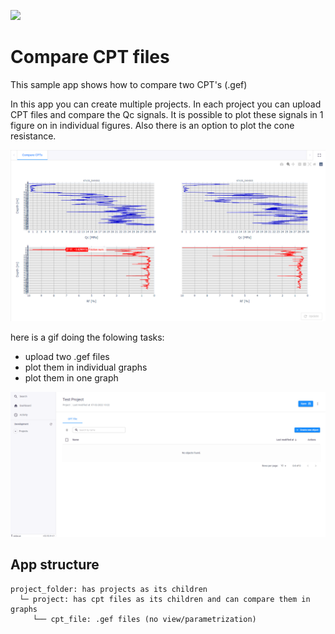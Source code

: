 ![](https://img.shields.io/badge/SDK-v13.0.0-blue) <Please check version is the same as specified in requirements.txt>

# Compare CPT files
This sample app shows how to compare two CPT's (.gef) 

In this app you can create multiple projects. In each project you can upload CPT files and compare the Qc signals. 
It is possible to plot these signals in 1 figure on in individual figures. Also there is an option to plot the cone resistance.  

![](resources/cpt_compare_example.png)

here is a gif doing the folowing tasks:
- upload two .gef files
- plot them in individual graphs
- plot them in one graph

![](resources/compare_cpts.gif)

## App structure

```
project_folder: has projects as its children
  └─ project: has cpt files as its children and can compare them in graphs
     └── cpt_file: .gef files (no view/parametrization)     
```

